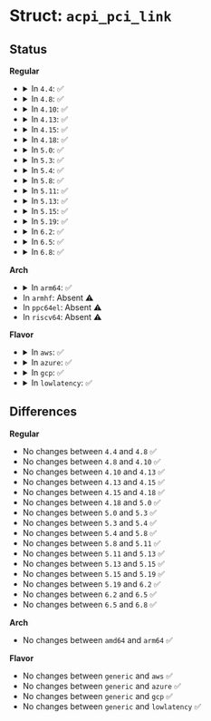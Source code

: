 # Struct: <code>acpi_pci_link</code>

## Status
<b>Regular</b>
<ul>
<li>
<details>
<summary>In <code>4.4</code>: ✅</summary>

```c
struct acpi_pci_link {
    struct list_head list;
    struct acpi_device *device;
    struct acpi_pci_link_irq irq;
    int refcnt;
};
```
</details>
</li>
<li>
<details>
<summary>In <code>4.8</code>: ✅</summary>

```c
struct acpi_pci_link {
    struct list_head list;
    struct acpi_device *device;
    struct acpi_pci_link_irq irq;
    int refcnt;
};
```
</details>
</li>
<li>
<details>
<summary>In <code>4.10</code>: ✅</summary>

```c
struct acpi_pci_link {
    struct list_head list;
    struct acpi_device *device;
    struct acpi_pci_link_irq irq;
    int refcnt;
};
```
</details>
</li>
<li>
<details>
<summary>In <code>4.13</code>: ✅</summary>

```c
struct acpi_pci_link {
    struct list_head list;
    struct acpi_device *device;
    struct acpi_pci_link_irq irq;
    int refcnt;
};
```
</details>
</li>
<li>
<details>
<summary>In <code>4.15</code>: ✅</summary>

```c
struct acpi_pci_link {
    struct list_head list;
    struct acpi_device *device;
    struct acpi_pci_link_irq irq;
    int refcnt;
};
```
</details>
</li>
<li>
<details>
<summary>In <code>4.18</code>: ✅</summary>

```c
struct acpi_pci_link {
    struct list_head list;
    struct acpi_device *device;
    struct acpi_pci_link_irq irq;
    int refcnt;
};
```
</details>
</li>
<li>
<details>
<summary>In <code>5.0</code>: ✅</summary>

```c
struct acpi_pci_link {
    struct list_head list;
    struct acpi_device *device;
    struct acpi_pci_link_irq irq;
    int refcnt;
};
```
</details>
</li>
<li>
<details>
<summary>In <code>5.3</code>: ✅</summary>

```c
struct acpi_pci_link {
    struct list_head list;
    struct acpi_device *device;
    struct acpi_pci_link_irq irq;
    int refcnt;
};
```
</details>
</li>
<li>
<details>
<summary>In <code>5.4</code>: ✅</summary>

```c
struct acpi_pci_link {
    struct list_head list;
    struct acpi_device *device;
    struct acpi_pci_link_irq irq;
    int refcnt;
};
```
</details>
</li>
<li>
<details>
<summary>In <code>5.8</code>: ✅</summary>

```c
struct acpi_pci_link {
    struct list_head list;
    struct acpi_device *device;
    struct acpi_pci_link_irq irq;
    int refcnt;
};
```
</details>
</li>
<li>
<details>
<summary>In <code>5.11</code>: ✅</summary>

```c
struct acpi_pci_link {
    struct list_head list;
    struct acpi_device *device;
    struct acpi_pci_link_irq irq;
    int refcnt;
};
```
</details>
</li>
<li>
<details>
<summary>In <code>5.13</code>: ✅</summary>

```c
struct acpi_pci_link {
    struct list_head list;
    struct acpi_device *device;
    struct acpi_pci_link_irq irq;
    int refcnt;
};
```
</details>
</li>
<li>
<details>
<summary>In <code>5.15</code>: ✅</summary>

```c
struct acpi_pci_link {
    struct list_head list;
    struct acpi_device *device;
    struct acpi_pci_link_irq irq;
    int refcnt;
};
```
</details>
</li>
<li>
<details>
<summary>In <code>5.19</code>: ✅</summary>

```c
struct acpi_pci_link {
    struct list_head list;
    struct acpi_device *device;
    struct acpi_pci_link_irq irq;
    int refcnt;
};
```
</details>
</li>
<li>
<details>
<summary>In <code>6.2</code>: ✅</summary>

```c
struct acpi_pci_link {
    struct list_head list;
    struct acpi_device *device;
    struct acpi_pci_link_irq irq;
    int refcnt;
};
```
</details>
</li>
<li>
<details>
<summary>In <code>6.5</code>: ✅</summary>

```c
struct acpi_pci_link {
    struct list_head list;
    struct acpi_device *device;
    struct acpi_pci_link_irq irq;
    int refcnt;
};
```
</details>
</li>
<li>
<details>
<summary>In <code>6.8</code>: ✅</summary>

```c
struct acpi_pci_link {
    struct list_head list;
    struct acpi_device *device;
    struct acpi_pci_link_irq irq;
    int refcnt;
};
```
</details>
</li>
</ul>
<b>Arch</b>
<ul>
<li>
<details>
<summary>In <code>arm64</code>: ✅</summary>

```c
struct acpi_pci_link {
    struct list_head list;
    struct acpi_device *device;
    struct acpi_pci_link_irq irq;
    int refcnt;
};
```
</details>
</li>
<li>
In <code>armhf</code>: Absent ⚠️
</li>
<li>
In <code>ppc64el</code>: Absent ⚠️
</li>
<li>
In <code>riscv64</code>: Absent ⚠️
</li>
</ul>
<b>Flavor</b>
<ul>
<li>
<details>
<summary>In <code>aws</code>: ✅</summary>

```c
struct acpi_pci_link {
    struct list_head list;
    struct acpi_device *device;
    struct acpi_pci_link_irq irq;
    int refcnt;
};
```
</details>
</li>
<li>
<details>
<summary>In <code>azure</code>: ✅</summary>

```c
struct acpi_pci_link {
    struct list_head list;
    struct acpi_device *device;
    struct acpi_pci_link_irq irq;
    int refcnt;
};
```
</details>
</li>
<li>
<details>
<summary>In <code>gcp</code>: ✅</summary>

```c
struct acpi_pci_link {
    struct list_head list;
    struct acpi_device *device;
    struct acpi_pci_link_irq irq;
    int refcnt;
};
```
</details>
</li>
<li>
<details>
<summary>In <code>lowlatency</code>: ✅</summary>

```c
struct acpi_pci_link {
    struct list_head list;
    struct acpi_device *device;
    struct acpi_pci_link_irq irq;
    int refcnt;
};
```
</details>
</li>
</ul>

## Differences
<b>Regular</b>
<ul>
<li>
No changes between <code>4.4</code> and <code>4.8</code> ✅
</li>
<li>
No changes between <code>4.8</code> and <code>4.10</code> ✅
</li>
<li>
No changes between <code>4.10</code> and <code>4.13</code> ✅
</li>
<li>
No changes between <code>4.13</code> and <code>4.15</code> ✅
</li>
<li>
No changes between <code>4.15</code> and <code>4.18</code> ✅
</li>
<li>
No changes between <code>4.18</code> and <code>5.0</code> ✅
</li>
<li>
No changes between <code>5.0</code> and <code>5.3</code> ✅
</li>
<li>
No changes between <code>5.3</code> and <code>5.4</code> ✅
</li>
<li>
No changes between <code>5.4</code> and <code>5.8</code> ✅
</li>
<li>
No changes between <code>5.8</code> and <code>5.11</code> ✅
</li>
<li>
No changes between <code>5.11</code> and <code>5.13</code> ✅
</li>
<li>
No changes between <code>5.13</code> and <code>5.15</code> ✅
</li>
<li>
No changes between <code>5.15</code> and <code>5.19</code> ✅
</li>
<li>
No changes between <code>5.19</code> and <code>6.2</code> ✅
</li>
<li>
No changes between <code>6.2</code> and <code>6.5</code> ✅
</li>
<li>
No changes between <code>6.5</code> and <code>6.8</code> ✅
</li>
</ul>
<b>Arch</b>
<ul>
<li>
No changes between <code>amd64</code> and <code>arm64</code> ✅
</li>
</ul>
<b>Flavor</b>
<ul>
<li>
No changes between <code>generic</code> and <code>aws</code> ✅
</li>
<li>
No changes between <code>generic</code> and <code>azure</code> ✅
</li>
<li>
No changes between <code>generic</code> and <code>gcp</code> ✅
</li>
<li>
No changes between <code>generic</code> and <code>lowlatency</code> ✅
</li>
</ul>
